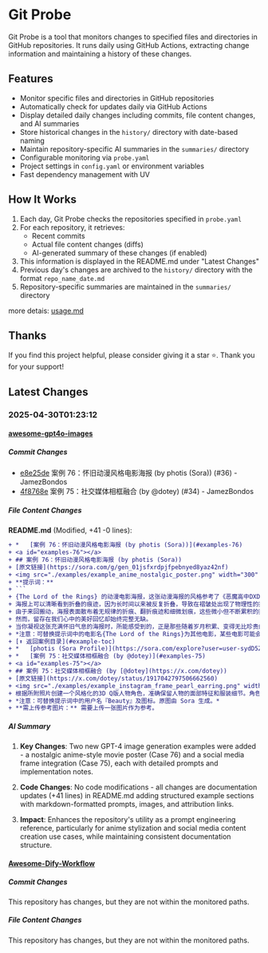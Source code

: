 # Git Probe

Git Probe is a tool that monitors changes to specified files and directories in GitHub repositories. It runs daily using GitHub Actions, extracting change information and maintaining a history of these changes.

## Features

- Monitor specific files and directories in GitHub repositories
- Automatically check for updates daily via GitHub Actions
- Display detailed daily changes including commits, file content changes, and AI summaries
- Store historical changes in the `history/` directory with date-based naming
- Maintain repository-specific AI summaries in the `summaries/` directory
- Configurable monitoring via `probe.yaml`
- Project settings in `config.yaml` or environment variables
- Fast dependency management with UV

## How It Works

1. Each day, Git Probe checks the repositories specified in `probe.yaml`
2. For each repository, it retrieves:
   - Recent commits
   - Actual file content changes (diffs)
   - AI-generated summary of these changes (if enabled)
3. This information is displayed in the README.md under "Latest Changes"
4. Previous day's changes are archived to the `history/` directory with the format `repo_name_date.md`
5. Repository-specific summaries are maintained in the `summaries/` directory

more detais: [usage.md](usage.md)

## Thanks

If you find this project helpful, please consider giving it a star ⭐️. Thank you for your support!


## Latest Changes

### 2025-04-30T01:23:12

#### [awesome-gpt4o-images](https://github.com/jamez-bondos/awesome-gpt4o-images)

##### Commit Changes

- [e8e25de](https://github.com/jamez-bondos/awesome-gpt4o-images/commit/e8e25de69f7a7bae2bd29132a094b341db95c5eb) 案例 76：怀旧动漫风格电影海报 (by photis (Sora)) (#36) - JamezBondos
- [4f8768e](https://github.com/jamez-bondos/awesome-gpt4o-images/commit/4f8768e5727da5afc4c79a0dd38528d48762c2fa) 案例 75：社交媒体相框融合 (by @dotey) (#34) - JamezBondos


##### File Content Changes

**README.md** (Modified, +41 -0 lines):

```diff
+ *   [案例 76：怀旧动漫风格电影海报 (by photis (Sora))](#examples-76)
+ <a id="examples-76"></a>
+ ## 案例 76：怀旧动漫风格电影海报 (by photis (Sora))
+ [原文链接](https://sora.com/g/gen_01jsfxrdpjfpebnyed8yaz42nf)
+ <img src="./examples/example_anime_nostalgic_poster.png" width="300" alt="High School DXD 风格怀旧动漫电影海报，带有折痕和磨损效果">
+ **提示词：**
+ ```
+ {The Lord of the Rings} 的动漫电影海报，这张动漫海报的风格参考了《恶魔高中DXD（High School DXD）》。
+ 海报上可以清晰看到折叠的痕迹，因为长时间以来被反复折叠，导致在褶皱处出现了物理性的损伤和擦痕，颜色也在部分区域出现了褪色。
+ 由于来回搬动，海报表面散布着无规律的折痕、翻折痕迹和细微划痕，这些微小但不断累积的损耗，正如无法逃避的熵增过程一样，渐渐扩展。
+ 然而，留存在我们心中的美好回忆却始终完整无缺。
+ 当你凝视这张充满怀旧气息的海报时，所能感受到的，正是那些随着岁月积累、变得无比珍贵的点点收藏物所承载的情感本质。
+ *注意：可替换提示词中的电影名{The Lord of the Rings}为其他电影，某些电影可能会触发内容审核。参考的动漫风格也可以修改。*
+ [⬆️ 返回案例目录](#example-toc)
+ *   [photis (Sora Profile)](https://sora.com/explore?user=user-sydD5ZkXZsDaL0BriQa010dQ)
+ *   [案例 75：社交媒体相框融合 (by @dotey)](#examples-75)
+ <a id="examples-75"></a>
+ ## 案例 75：社交媒体相框融合 (by [@dotey](https://x.com/dotey))
+ [原文链接](https://x.com/dotey/status/1917042797506662560)
+ <img src="./examples/example_instagram_frame_pearl_earring.png" width="300" alt="戴珍珠耳环的少女 Q版 3D 形象俏皮地坐在 Instagram 相框边缘比心">
+ 根据所附照片创建一个风格化的3D Q版人物角色，准确保留人物的面部特征和服装细节。角色的左手比心（手指上方有红色爱心元素），姿势俏皮地坐在一个巨大的Instagram相框边缘，双腿悬挂在框外。相框顶部显示用户名『Beauty』，四周漂浮着社交媒体图标（点赞、评论、转发）。
+ *注意：可替换提示词中的用户名『Beauty』及图标。原图由 Sora 生成。*
+ **需上传参考图片：** 需要上传一张图片作为参考。
```



##### AI Summary

1. **Key Changes**: Two new GPT-4 image generation examples were added - a nostalgic anime-style movie poster (Case 76) and a social media frame integration (Case 75), each with detailed prompts and implementation notes.

2. **Code Changes**: No code modifications - all changes are documentation updates (+41 lines) in README.md adding structured example sections with markdown-formatted prompts, images, and attribution links.

3. **Impact**: Enhances the repository's utility as a prompt engineering reference, particularly for anime stylization and social media content creation use cases, while maintaining consistent documentation structure.

#### [Awesome-Dify-Workflow](https://github.com/svcvit/Awesome-Dify-Workflow)

##### Commit Changes

This repository has changes, but they are not within the monitored paths.

##### File Content Changes

This repository has changes, but they are not within the monitored paths.

